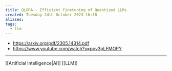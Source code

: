 ```yaml
---
title: QLORA - Efficient Finetuning of Quantized LLMs
created: Tuesday 24th October 2023 16:18
aliases: 
tags:
  - llm
---
```

- https://arxiv.org/pdf/2305.14314.pdf
- https://www.youtube.com/watch?v=pov3pLFMOPY

---
[[Artificial Intelligence|AI]]
[[LLM]]